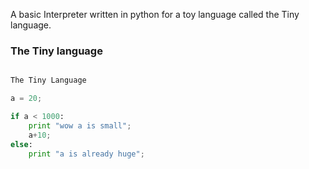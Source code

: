 A basic Interpreter written in python for a toy language called the Tiny language.

### The Tiny language 



```python

The Tiny Language

a = 20;

if a < 1000:
    print "wow a is small";
    a+10;
else:
    print "a is already huge";
